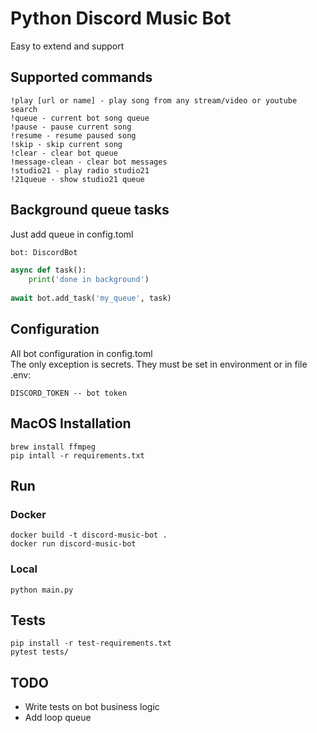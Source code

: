 # Python Discord Music Bot
Easy to extend and support

## Supported commands
```
!play [url or name] - play song from any stream/video or youtube search
!queue - current bot song queue
!pause - pause current song
!resume - resume paused song
!skip - skip current song
!clear - clear bot queue
!message-clean - clear bot messages
!studio21 - play radio studio21
!21queue - show studio21 queue 
```

## Background queue tasks
Just add queue in config.toml
```python
bot: DiscordBot

async def task():
    print('done in background')
    
await bot.add_task('my_queue', task)
```

## Configuration
All bot configuration in config.toml  
The only exception is secrets. They must be set in environment or in file .env:
```
DISCORD_TOKEN -- bot token
```

## MacOS Installation
```
brew install ffmpeg
pip intall -r requirements.txt
```

## Run
### Docker
```
docker build -t discord-music-bot .
docker run discord-music-bot
```
### Local
```
python main.py
```

## Tests
```
pip install -r test-requirements.txt
pytest tests/
```

## TODO
* Write tests on bot business logic
* Add loop queue